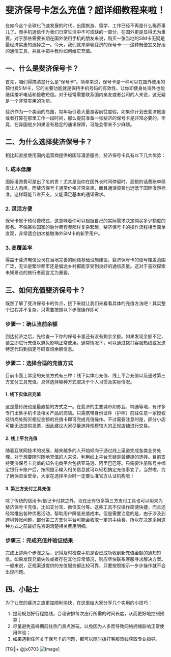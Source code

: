 # 斐济保号卡怎么充值？超详细教程来啦！

在如今这个全球化飞速发展的时代，出国旅游、留学、工作已经不再是什么稀奇事儿了。而手机通信作为我们日常生活中不可或缺的一部分，在国外更是显得尤为重要。对于那些需要长期在国外使用手机的朋友来说，购买一张当地的SIM卡无疑是最经济实惠的选择之一。今天，我们就来聊聊斐济的保号卡——这种既便宜又好用的通信工具，并且手把手教你如何给它充值。

## 一、什么是斐济保号卡？

首先，咱们得搞清楚什么是“保号卡”。简单来说，保号卡是一种可以在国外使用的预付费SIM卡，它的主要功能就是保持手机号码的有效性，让你即使身处海外也能继续接听电话和接收短信。对于经常需要联系国内亲友或者公司的人来说，这无疑是一个非常实用的功能。

斐济作为一个美丽的岛国，每年吸引着大量游客前往度假。如果你计划去斐济旅游或者打算在那里工作一段时间，那么提前准备一张斐济的保号卡是非常必要的。毕竟，在异国他乡如果没有稳定的通讯保障，可能会带来不少麻烦。

## 二、为什么选择斐济保号卡？

相比起直接使用国内运营商提供的国际漫游服务，斐济保号卡具有以下几大优势：

### 1. 成本低廉
国际漫游费可是出了名的贵！尤其是当你在国外长时间停留时，高额的话费账单简直让人肉疼。而斐济保号卡通常价格非常亲民，而且通话资费也远低于国际漫游标准。这样既能节省开支，又能满足基本的通讯需求。

### 2. 灵活方便
保号卡属于预付费模式，这意味着你可以根据自己的实际需求决定购买多少额度的服务。不像某些国家的后付费套餐那样复杂繁琐，斐济保号卡的操作流程相当简单直观，非常适合初次接触海外SIM卡的新手用户。

### 3. 高覆盖率
得益于斐济电信公司在当地完善的网络基础设施建设，斐济保号卡的信号覆盖范围广泛，无论是繁华都市还是偏远乡村都能享受到良好的通信质量。这对于喜欢探索未知景点的旅行者而言尤为重要。

## 三、如何充值斐济保号卡？

既然了解了斐济保号卡的优点，接下来就让我们来看看具体的充值方法吧！其实整个过程并不复杂，只需要按照以下步骤操作即可：

### 步骤一：确认当前余额
到达斐济之后，先检查一下你的保号卡里还有没有剩余余额。如果发现余额不足，请立即进行充值以避免影响正常使用。通常情况下，可以通过拨打客服热线或发送特定代码到指定号码查询余额信息。

### 步骤二：选择合适的充值方式
目前市面上常见的充值方式有三种：线下实体店充值、线上平台充值以及通过第三方支付工具充值。具体选择哪种方式取决于个人习惯及实际情况。

#### 1. 线下实体店充值
这是最传统也是最直接的方式之一。在斐济的主要城市如苏瓦、楠迪等地，有许多专门出售手机卡及相关产品的商店。只需携带身份证件（护照）前往任意一家授权经销商处购买相应金额的充值卡即可完成充值操作。不过需要注意的是，部分小店可能无法提供发票，因此建议大家尽量选择规模较大的正规店铺进行交易。

#### 2. 线上平台充值
随着互联网技术的发展，越来越多的人开始倾向于通过线上渠道完成各类业务处理。对于想要随时随地充值的人来说，利用线上平台无疑是最便捷的选择。目前支持斐济保号卡充值的知名电商平台包括亚马逊、阿里巴巴等。只需要注册账号并绑定银行卡账户后，按照提示输入相关信息就可以轻松搞定充值事宜了。当然啦，为了确保资金安全，大家在选择平台时一定要认准官方认证机构哦！

#### 3. 第三方支付工具充值
除了传统的信用卡/借记卡付款之外，现在还有很多第三方支付工具也可以用来为斐济保号卡充值，比如支付宝、微信支付等。这些工具不仅操作简便快捷，而且还经常推出各种优惠活动，帮助用户降低充值成本。但是需要注意的是，由于涉及到跨境转账问题，部分第三方支付平台可能会收取一定的手续费，所以在决定采用这种方式之前最好先咨询清楚相关费用明细。

### 步骤三：完成充值并验证结果
完成上述两个步骤之后，记得及时检查手机是否已成功收到新充值金额的通知短信。如果发现充值失败或者存在其他异常情况，则应尽快联系客服寻求解决方案。一般来说，正规渠道提供的充值服务都比较可靠，只要按照指示一步步操作就不会出现问题。

## 四、小贴士

为了让您的斐济之旅更加顺利愉快，在这里给大家分享几个实用的小技巧：

1. 提前规划好行程路线，合理安排每次出行所需的时间长度，从而更好地控制预算；
2. 尽量避免高峰期前往热门景点游玩，以免因为人多而导致网络拥堵影响正常使用体验；
3. 如果遇到任何关于保号卡的问题，都可以随时拨打客服热线获取专业指导。

[TG💪+ @jx0703 ![Image](https://github.com/user-attachments/assets/dbca1d08-cadb-493c-b0ec-ad6f7a83f270)]